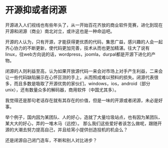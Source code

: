 # 开源抑或者闭源

开源进入人们视线也有些年头了，从一开始百花齐放的商业软件竞赛，进化到现在开源和闭源（商业）南北对立，或许这也是一种命运吧。

开源的人认为，只有开源，才能获得更优质的代码，集思广益，感兴趣的人会一起齐心协力的不断更新，使代码更加完善，技术从而也更加精湛。往大了说有linux，往web方向说的话，wordpress，joomla，durpal都是开源下进化的产物。

闭源的人则利益至高，认为如果开放源代码一来会对市场上对手产生利益，二来会让一些代码缺陷展示在心怀叵测的手上，从而照成难以预料的损失。闭源代表很多，而且多数是吸取了开源优势的家伙们，windows，ios，android（部分unix），还有数量众多的解码器，商用软件（中国尤其多）。

我觉得还是那句老话存在就有其存在的价值，但是一味的开源或者闭源，未必是好事。

举个例子，国内因为某团队、人的好心，造就了大量垃圾站点，也有因为某团队、某大大的好心，弄的一堆木马（远控）。 那么我们这些爱好者该怎么做呢，跟随开源的大潮去努力提高自己，并且给宵小提供创造投机的机会么？

还是闭源自己闭门造车，不断和别人对比进步？

